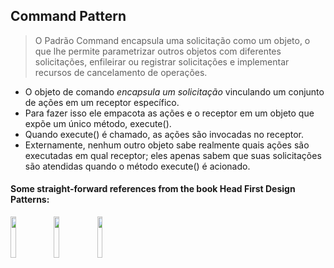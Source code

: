 ## Command Pattern

>O Padrão Command encapsula uma solicitação como um objeto, o que lhe permite parametrizar outros objetos com diferentes solicitações,
enfileirar ou registrar solicitações e implementar recursos de cancelamento de operações.

* O objeto de comando *encapsula um solicitação* vinculando um conjunto de ações em um receptor específico.
* Para fazer isso ele empacota as ações e o receptor em um objeto que expõe um único método, execute().
* Quando execute() é chamado, as ações são invocadas no receptor.
* Externamente, nenhum outro objeto sabe realmente quais ações são executadas em qual receptor; 
eles apenas sabem que suas solicitações são atendidas quando o método execute() é acionado.

#### Some straight-forward references from the book Head First Design Patterns:

<img src="https://user-images.githubusercontent.com/58707950/140544735-2e2d5f8d-f3cc-402c-8369-40c3492b0334.PNG" width="13%"></img> 
<img src="https://user-images.githubusercontent.com/58707950/140544733-bdf88ec5-de27-4c40-8008-1e7a8a949f9f.PNG" width="13%"></img> 
<img src="https://user-images.githubusercontent.com/58707950/140544739-db1fac60-9f55-4bca-9d4a-1f04716f559e.PNG" width="13%"></img>  


